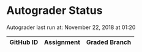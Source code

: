 # Autograder Status
Autograder last run at: November 22, 2018 at 01:20

| GitHub ID | Assignment | Graded Branch |
|-----------|------------|---------------|
